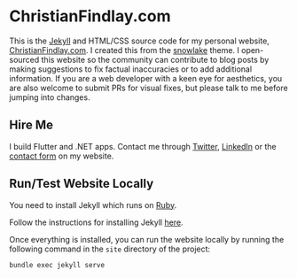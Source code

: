 # ChristianFindlay.com

This is the [Jekyll](https://jekyllrb.com/) and HTML/CSS source code for my personal website, [ChristianFindlay.com](http://christianfindlay.com/). I created this from the [snowlake](https://jekyllthemes.io/theme/snowlake-website-jekyll-theme) theme. I open-sourced this website so the community can contribute to blog posts by making suggestions to fix factual inaccuracies or to add additional information. If you are a web developer with a keen eye for aesthetics, you are also welcome to submit PRs for visual fixes, but please talk to me before jumping into changes.

## Hire Me

I build Flutter and .NET apps. Contact me through [Twitter](https://twitter.com/CFDevelop), [LinkedIn](https://www.linkedin.com/in/christian-findlay/) or the [contact form](https://www.christianfindlay.com/contact) on my website.

## Run/Test Website Locally

You need to install Jekyll which runs on [Ruby](https://www.ruby-lang.org/en/documentation/installation/).

Follow the instructions for installing Jekyll [here](https://jekyllrb.com/docs/installation/). 

Once everything is installed, you can run the website locally by running the following command in the `site` directory of the project:

```
bundle exec jekyll serve
```